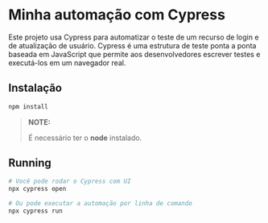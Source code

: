 # Minha automação com Cypress

Este projeto usa Cypress para automatizar o teste de um recurso de login e de atualização de usuário.
Cypress é uma estrutura de teste ponta a ponta baseada em JavaScript que permite aos desenvolvedores escrever testes e executá-los em um navegador real.


## Instalação
```bash
npm install
```
> **NOTE:**
>
> É necessário ter o **node** instalado.

## Running
```bash
# Você pode rodar o Cypress com UI
npx cypress open

# Ou pode executar a automação por linha de comando
npx cypress run
```


